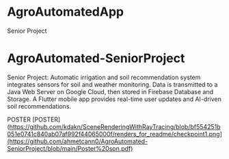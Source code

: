 # AgroAutomatedApp
 Senior Project 
# AgroAutomated-SeniorProject
Senior Project: Automatic irrigation and soil recommendation system integrates sensors for soil and weather monitoring. Data is transmitted to a Java Web Server on Google Cloud, then stored in Firebase Database and Storage. A Flutter mobile app provides real-time user updates and AI-driven soil recommendations. 

POSTER
[POSTER](https://github.com/kdakn/SceneRenderingWithRayTracing/blob/bf554251b051e0741c840ab07af992f44065000f/renders_for_readme/checkpoint1.png](https://github.com/ahmetcann0/AgroAutomated-SeniorProject/blob/main/Poster%20son.pdf)
